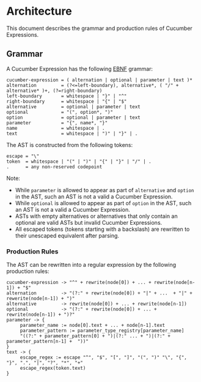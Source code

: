 # Architecture

This document describes the grammar and production rules of Cucumber Expressions.

## Grammar

A Cucumber Expression has the following [EBNF](https://en.wikipedia.org/wiki/Extended_Backus%E2%80%93Naur_form) grammar:

```ebnf
cucumber-expression = ( alternation | optional | parameter | text )*
alternation         = (?<=left-boundary), alternative*, ( "/" + alternative* )+, (?=right-boundary)
left-boundary       = whitespace | "}" | "^"
right-boundary      = whitespace | "{" | "$"
alternative         = optional | parameter | text
optional            = "(", option*, ")"
option              = optional | parameter | text
parameter           = "{", name*, "}"
name                = whitespace | .
text                = whitespace | ")" | "}" | .
```

The AST is constructed from the following tokens:

```ebnf
escape = "\"
token  = whitespace | "(" | ")" | "{" | "}" | "/" | .
.      = any non-reserved codepoint
```

Note:
 * While `parameter` is allowed to appear as part of `alternative` and
  `option` in the AST, such an AST is not a valid a Cucumber Expression.
 * While `optional` is allowed to appear as part of `option` in the AST,
   such an AST is not a valid a Cucumber Expression.
 * ASTs with empty alternatives or alternatives that only
   contain an optional are valid ASTs but invalid Cucumber Expressions.
 * All escaped tokens (tokens starting with a backslash) are rewritten to their
   unescaped equivalent after parsing.

### Production Rules

The AST can be rewritten into a regular expression by the following production
rules:

```
cucumber-expression -> "^" + rewrite(node[0]) + ... + rewrite(node[n-1]) + "$"
alternation         -> "(?:" + rewrite(node[0]) + "|" + ...  + "|" + rewerite(node[n-1]) + ")"
alternative         -> rewrite(node[0]) + ... + rewrite(node[n-1])
optional            -> "(?:" + rewrite(node[0]) + ... + rewrite(node[n-1]) + ")?"
parameter -> {
     parameter_name := node[0].text + ... + node[n-1].text
     parameter_pattern := parameter_type_registry[parameter_name]
     "((?:" + parameter_pattern[0] + ")|(?:" ... + ")|(?:" + parameter_pattern[n-1] +  "))"
}
text -> {
     escape_regex := escape "^", "$", "[", "]", "(", ")" "\", "{", "}", ".", "|", "?", "*", "+"
     escape_regex(token.text)
}
```
